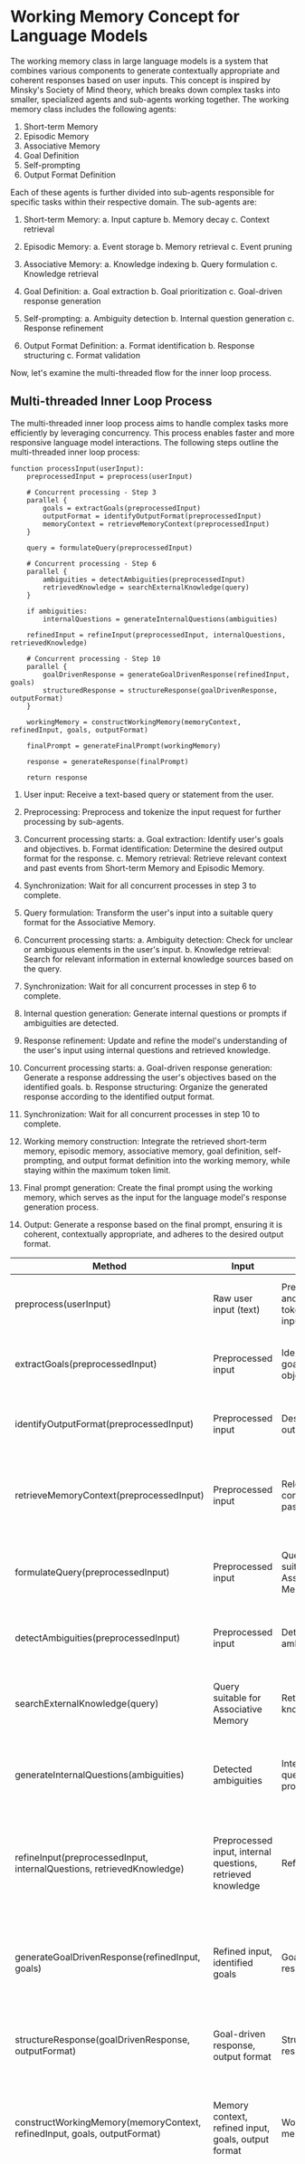 # Working Memory Concept for Language Models

The working memory class in large language models is a system that combines various components to generate contextually appropriate and coherent responses based on user inputs. This concept is inspired by Minsky's Society of Mind theory, which breaks down complex tasks into smaller, specialized agents and sub-agents working together. The working memory class includes the following agents:

1. Short-term Memory
2. Episodic Memory
3. Associative Memory
4. Goal Definition
5. Self-prompting
6. Output Format Definition

Each of these agents is further divided into sub-agents responsible for specific tasks within their respective domain. The sub-agents are:

1. Short-term Memory:
   a. Input capture
   b. Memory decay
   c. Context retrieval

2. Episodic Memory:
   a. Event storage
   b. Memory retrieval
   c. Event pruning

3. Associative Memory:
   a. Knowledge indexing
   b. Query formulation
   c. Knowledge retrieval

4. Goal Definition:
   a. Goal extraction
   b. Goal prioritization
   c. Goal-driven response generation

5. Self-prompting:
   a. Ambiguity detection
   b. Internal question generation
   c. Response refinement

6. Output Format Definition:
   a. Format identification
   b. Response structuring
   c. Format validation

Now, let's examine the multi-threaded flow for the inner loop process.

## Multi-threaded Inner Loop Process

The multi-threaded inner loop process aims to handle complex tasks more efficiently by leveraging concurrency. This process enables faster and more responsive language model interactions. The following steps outline the multi-threaded inner loop process:


```
function processInput(userInput):
    preprocessedInput = preprocess(userInput)

    # Concurrent processing - Step 3
    parallel {
        goals = extractGoals(preprocessedInput)
        outputFormat = identifyOutputFormat(preprocessedInput)
        memoryContext = retrieveMemoryContext(preprocessedInput)
    }

    query = formulateQuery(preprocessedInput)

    # Concurrent processing - Step 6
    parallel {
        ambiguities = detectAmbiguities(preprocessedInput)
        retrievedKnowledge = searchExternalKnowledge(query)
    }

    if ambiguities:
        internalQuestions = generateInternalQuestions(ambiguities)

    refinedInput = refineInput(preprocessedInput, internalQuestions, retrievedKnowledge)

    # Concurrent processing - Step 10
    parallel {
        goalDrivenResponse = generateGoalDrivenResponse(refinedInput, goals)
        structuredResponse = structureResponse(goalDrivenResponse, outputFormat)
    }

    workingMemory = constructWorkingMemory(memoryContext, refinedInput, goals, outputFormat)

    finalPrompt = generateFinalPrompt(workingMemory)

    response = generateResponse(finalPrompt)

    return response
```

1. User input: Receive a text-based query or statement from the user.

2. Preprocessing: Preprocess and tokenize the input request for further processing by sub-agents.

3. Concurrent processing starts:
   a. Goal extraction: Identify user's goals and objectives.
   b. Format identification: Determine the desired output format for the response.
   c. Memory retrieval: Retrieve relevant context and past events from Short-term Memory and Episodic Memory.

4. Synchronization: Wait for all concurrent processes in step 3 to complete.

5. Query formulation: Transform the user's input into a suitable query format for the Associative Memory.

6. Concurrent processing starts:
   a. Ambiguity detection: Check for unclear or ambiguous elements in the user's input.
   b. Knowledge retrieval: Search for relevant information in external knowledge sources based on the query.

7. Synchronization: Wait for all concurrent processes in step 6 to complete.

8. Internal question generation: Generate internal questions or prompts if ambiguities are detected.

9. Response refinement: Update and refine the model's understanding of the user's input using internal questions and retrieved knowledge.

10. Concurrent processing starts:
    a. Goal-driven response generation: Generate a response addressing the user's objectives based on the identified goals.
    b. Response structuring: Organize the generated response according to the identified output format.

11. Synchronization: Wait for all concurrent processes in step 10 to complete.

12. Working memory construction: Integrate the retrieved short-term memory, episodic memory, associative memory, goal definition, self-prompting, and output format definition into the working memory, while staying within the maximum token limit.

13. Final prompt generation: Create the final prompt using the working memory, which serves as the input for the language model's response generation process.

14. Output: Generate a response based on the final prompt, ensuring it is coherent, contextually appropriate, and adheres to the desired output format.

| Method                      | Input                                         | Output                                       | Function                                                               |
|-----------------------------|-----------------------------------------------|----------------------------------------------|-----------------------------------------------------------------------|
| preprocess(userInput)       | Raw user input (text)                         | Preprocessed and tokenized input             | Preprocesses and tokenizes the user input for further processing       |
| extractGoals(preprocessedInput) | Preprocessed input                          | Identified goals and objectives              | Extracts the user's goals and objectives from the input                |
| identifyOutputFormat(preprocessedInput) | Preprocessed input                        | Desired output format                        | Determines the desired output format for the response                  |
| retrieveMemoryContext(preprocessedInput) | Preprocessed input                        | Relevant context and past events             | Retrieves context and past events from Short-term and Episodic Memory |
| formulateQuery(preprocessedInput) | Preprocessed input                          | Query format suitable for Associative Memory | Transforms the input into a query format for the Associative Memory    |
| detectAmbiguities(preprocessedInput) | Preprocessed input                          | Detected ambiguities                         | Checks for unclear or ambiguous elements in the input                  |
| searchExternalKnowledge(query) | Query suitable for Associative Memory       | Retrieved knowledge                          | Searches external knowledge sources for relevant information            |
| generateInternalQuestions(ambiguities) | Detected ambiguities                        | Internal questions or prompts                | Generates internal questions or prompts if ambiguities are detected    |
| refineInput(preprocessedInput, internalQuestions, retrievedKnowledge) | Preprocessed input, internal questions, retrieved knowledge | Refined input | Updates and refines the model's understanding of the input using internal questions and retrieved knowledge |
| generateGoalDrivenResponse(refinedInput, goals) | Refined input, identified goals           | Goal-driven response                         | Generates a response addressing the user's objectives based on the identified goals |
| structureResponse(goalDrivenResponse, outputFormat) | Goal-driven response, output format      | Structured response                          | Organizes the generated response according to the identified output format |
| constructWorkingMemory(memoryContext, refinedInput, goals, outputFormat) | Memory context, refined input, goals, output format | Working memory | Integrates context, refined input, goals, and output format into the working memory |
| generateFinalPrompt(workingMemory) | Working memory                               | Final prompt                                 | Creates the final prompt using the working memory as input for the language model's response generation process |
| generateResponse(finalPrompt) | Final prompt                                  | Generated response                           | Generates a response based on the final prompt, ensuring it is coherent, contextually appropriate, and adheres to the desired output format |
